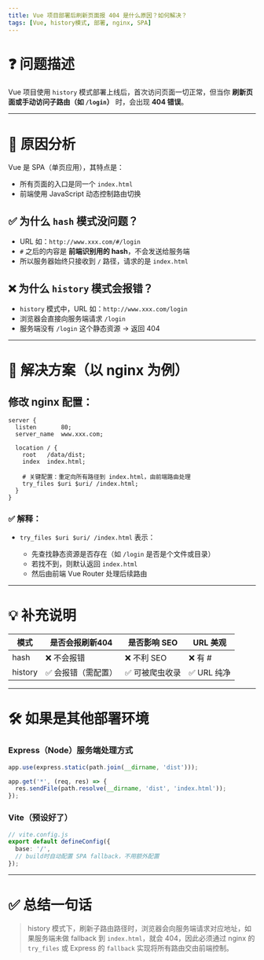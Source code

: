 ```yaml
---
title: Vue 项目部署后刷新页面报 404 是什么原因？如何解决？
tags: [Vue, history模式, 部署, nginx, SPA]
---
```


# ❓ 问题描述

Vue 项目使用 `history` 模式部署上线后，首次访问页面一切正常，但当你 **刷新页面或手动访问子路由（如 `/login`）** 时，会出现 **404 错误**。

---

# 🧠 原因分析

Vue 是 SPA（单页应用），其特点是：

- 所有页面的入口是同一个 `index.html`
- 前端使用 JavaScript 动态控制路由切换

## ✅ 为什么 `hash` 模式没问题？

- URL 如：`http://www.xxx.com/#/login`
- `#` 之后的内容是 **前端识别用的 hash**，不会发送给服务端
- 所以服务器始终只接收到 `/` 路径，请求的是 `index.html`

## ❌ 为什么 `history` 模式会报错？

- `history` 模式中，URL 如：`http://www.xxx.com/login`
- 浏览器会直接向服务端请求 `/login`
- 服务端没有 `/login` 这个静态资源 → 返回 404

---

# 🔧 解决方案（以 nginx 为例）

## 修改 nginx 配置：

```nginx
server {
  listen       80;
  server_name  www.xxx.com;

  location / {
    root   /data/dist;
    index  index.html;

    # 关键配置：重定向所有路径到 index.html，由前端路由处理
    try_files $uri $uri/ /index.html;
  }
}
````

### ✅ 解释：

* `try_files $uri $uri/ /index.html` 表示：

  * 先查找静态资源是否存在（如 `/login` 是否是个文件或目录）
  * 若找不到，则默认返回 `index.html`
  * 然后由前端 Vue Router 处理后续路由

---

# 💡 补充说明

| 模式      | 是否会报刷新404  | 是否影响 SEO | URL 美观   |
| ------- | ---------- | -------- | -------- |
| hash    | ❌ 不会报错     | ❌ 不利 SEO | ❌ 有 #    |
| history | ✅ 会报错（需配置） | ✅ 可被爬虫收录 | ✅ URL 纯净 |

---

# 🛠️ 如果是其他部署环境

### Express（Node）服务端处理方式

```js
app.use(express.static(path.join(__dirname, 'dist')));

app.get('*', (req, res) => {
  res.sendFile(path.resolve(__dirname, 'dist', 'index.html'));
});
```

### Vite（预设好了）

```ts
// vite.config.js
export default defineConfig({
  base: '/',
  // build时自动配置 SPA fallback，不用额外配置
});
```

---

# ✅ 总结一句话

> history 模式下，刷新子路由路径时，浏览器会向服务端请求对应地址，如果服务端未做 fallback 到 `index.html`，就会 404，因此必须通过 nginx 的 `try_files` 或 Express 的 `fallback` 实现将所有路由交由前端控制。
